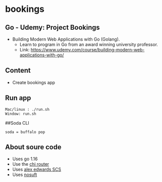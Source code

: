 # bookings

## Go - Udemy: Project Bookings

- Building Modern Web Applications with Go (Golang).
  - Learn to program in Go from an award winning university professor.
  - Link: https://www.udemy.com/course/building-modern-web-applications-with-go/

## Content

- Create bookings app

## Run app

```
Mac/linux : ./run.sh
Window: run.sh
```

##Soda CLI

```
soda = buffalo pop
```

## About soure code

- Uses go 1.16
- Use the [chi router](https://github.com/go-chi/chi)
- Uses [alex edwards SCS](https://github.com/alexedwards/scs/v2)
- Uses [nosuft](https://github.com/justinas/nosurf)
